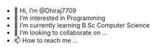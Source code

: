 - 👋 Hi, I’m @Dhiraj7709
- 👀 I’m interested in Programming 
- 🌱 I’m currently learning B.Sc Computer Science 
- 💞️ I’m looking to collaborate on ...
- 📫 How to reach me ...

<!---
Dhiraj7709/Dhiraj7709 is a ✨ special ✨ repository because its `README.md` (this file) appears on your GitHub profile.
You can click the Preview link to take a look at your changes.
--->
